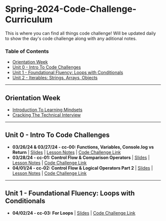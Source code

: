 # Spring-2024-Code-Challenge-Curriculum
This is where you can find all things code challenge! Will be updated daily to show the day's code challenge along with any aditional notes.

### Table of Contents

- [Orientation Week](#orientation-week)
- [Unit 0 - Intro To Code Challenges](#unit-0---intro-to-code-challenges)
- [Unit 1 - Foundational Fluency: Loops with Conditionals](#unit-1---foundational-fluency-loops-with-conditionals)
- [Unit 2 - Iterables: Strings, Arrays, Objects](#unit-2---iterables-strings-arrays-objects)

 ---

 ## Orientation Week
- [Introduction To Learning Mindsets](https://docs.google.com/presentation/d/1jTQIlfKSDHDS9VUeqH8YwKO40ObkoSDVm95yQ5Jd_1w/edit?usp=sharing)
- [Cracking The Technical Interview](https://docs.google.com/presentation/d/13xx2GRExiXtzVUM6iQUeVcJs_ru_egnAP1S1Pqv5w9c/edit?usp=sharing)

---

## Unit 0 - Intro To Code Challenges 
- **03/26/24 & 03/27/24  - cc-00: Functions, Variables, Console.log vs Return** | [Slides](https://docs.google.com/presentation/d/1zciQnt7-QXmWYaWna1Z3xmzmEYDLQXGF80SZYpQGFsw/edit?usp=sharing) | [Lesson Notes](./cc-unit-0/cc-00-functions.md) | [Code Challenge Link](https://classroom.github.com/a/bmqpVa7I)
- **03/28/24  - cc-01: Control Flow & Comparison Operators** | [Slides](https://docs.google.com/presentation/d/11Mk9qhVFFI_THVPHo4IkSa0BD8340Hf3KN9e_MPhq70/edit?usp=sharing) | [Lesson Notes](./cc-unit-0/10-04-cc-01-operators.md) | [Code Challenge Link](https://classroom.github.com/a/DAxtlwvx)
- **04/01/24  - cc-02: Control Flow & Logical Operators Part 2** | [Slides](https://docs.google.com/presentation/d/1EYxB8WNEMvSzd8wn-dm82q4XEx0L2M9f7_WI_-ldZK4/edit?usp=sharing) | [Lesson Notes](./cc-unit-0/10-04-cc-01-operators.md) | [Code Challenge Link](https://classroom.github.com/a/nulDiObT)

---

## Unit 1 - Foundational Fluency: Loops with Conditionals 
- **04/02/24 - cc-03: For Loops** | [Slides](https://docs.google.com/presentation/d/1pD7k-ulyWm3hP1GtApBh9R6ng7IkwlCdAvQpatTNhH8/edit?usp=sharing) | [Code Challenge Link](https://classroom.github.com/a/jGPlvFiy)
